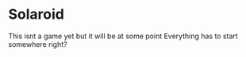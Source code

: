 # Solaroid
This isnt a game yet but it will be at some point
Everything has to start somewhere right?

